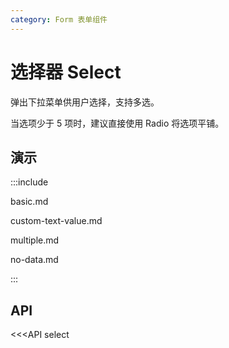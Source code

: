 ```yaml
---
category: Form 表单组件
---
```


# 选择器 Select

弹出下拉菜单供用户选择，支持多选。

当选项少于 5 项时，建议直接使用 Radio 将选项平铺。

## 演示

:::include

basic.md

custom-text-value.md

multiple.md

no-data.md

:::

## API

<<<API select